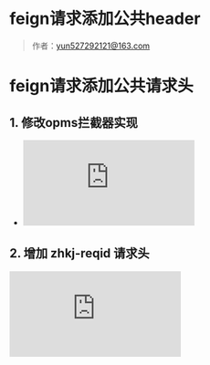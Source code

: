 # feign请求添加公共header

> 作者：yun527292121@163.com

# feign请求添加公共请求头

## 1. 修改opms拦截器实现
- ![](http://showdoc.zehui.local/server/index.php?s=/api/attachment/visitFile/sign/7f46a7120022b5c764b7b4d773618f86&showdoc=.jpg)

## 2. 增加 zhkj-reqid 请求头
![](http://showdoc.zehui.local/server/index.php?s=/api/attachment/visitFile/sign/f43e1f38e12991e5000a9a754d83c1a6&showdoc=.jpg)